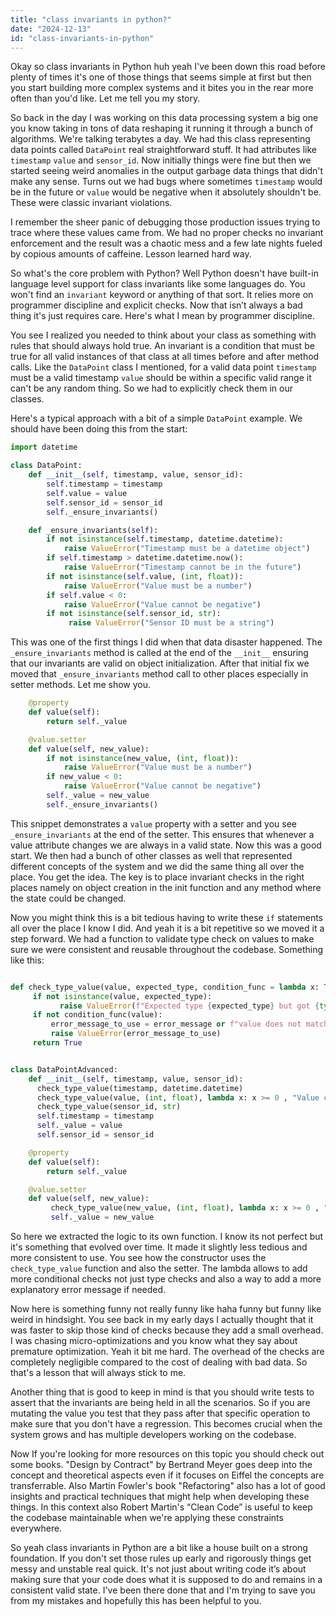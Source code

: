 ```yaml
---
title: "class invariants in python?"
date: "2024-12-13"
id: "class-invariants-in-python"
---
```


Okay so class invariants in Python huh yeah I've been down this road before plenty of times it's one of those things that seems simple at first but then you start building more complex systems and it bites you in the rear more often than you'd like. Let me tell you my story.

So back in the day I was working on this data processing system a big one you know taking in tons of data reshaping it running it through a bunch of algorithms. We're talking terabytes a day. We had this class representing data points called `DataPoint` real straightforward stuff.  It had attributes like `timestamp` `value` and `sensor_id`. Now initially things were fine but then we started seeing weird anomalies in the output garbage data things that didn't make any sense.  Turns out we had bugs where sometimes `timestamp` would be in the future or `value` would be negative when it absolutely shouldn't be.  These were classic invariant violations.

I remember the sheer panic of debugging those production issues trying to trace where these values came from. We had no proper checks no invariant enforcement and the result was a chaotic mess and a few late nights fueled by copious amounts of caffeine. Lesson learned hard way.

So what's the core problem with Python? Well Python doesn't have built-in language level support for class invariants like some languages do. You won't find an `invariant` keyword or anything of that sort.  It relies more on programmer discipline and explicit checks. Now that isn’t always a bad thing it's just requires care.  Here's what I mean by programmer discipline.

You see I realized you needed to think about your class as something with rules that should always hold true. An invariant is a condition that must be true for all valid instances of that class at all times before and after method calls.  Like the `DataPoint` class I mentioned, for a valid data point `timestamp` must be a valid timestamp `value` should be within a specific valid range it can't be any random thing. So we had to explicitly check them in our classes.

Here's a typical approach with a bit of a simple `DataPoint` example. We should have been doing this from the start:

```python
import datetime

class DataPoint:
    def __init__(self, timestamp, value, sensor_id):
        self.timestamp = timestamp
        self.value = value
        self.sensor_id = sensor_id
        self._ensure_invariants()

    def _ensure_invariants(self):
        if not isinstance(self.timestamp, datetime.datetime):
            raise ValueError("Timestamp must be a datetime object")
        if self.timestamp > datetime.datetime.now():
            raise ValueError("Timestamp cannot be in the future")
        if not isinstance(self.value, (int, float)):
            raise ValueError("Value must be a number")
        if self.value < 0:
            raise ValueError("Value cannot be negative")
        if not isinstance(self.sensor_id, str):
             raise ValueError("Sensor ID must be a string")
```

This was one of the first things I did when that data disaster happened. The `_ensure_invariants` method is called at the end of the `__init__` ensuring that our invariants are valid on object initialization. After that initial fix we moved that `_ensure_invariants` method call to other places especially in setter methods. Let me show you.

```python
    @property
    def value(self):
        return self._value

    @value.setter
    def value(self, new_value):
        if not isinstance(new_value, (int, float)):
            raise ValueError("Value must be a number")
        if new_value < 0:
            raise ValueError("Value cannot be negative")
        self._value = new_value
        self._ensure_invariants()
```

This snippet demonstrates a `value` property with a setter and you see `_ensure_invariants` at the end of the setter. This ensures that whenever a value attribute changes we are always in a valid state. Now this was a good start.  We then had a bunch of other classes as well that represented different concepts of the system and we did the same thing all over the place.  You get the idea.  The key is to place invariant checks in the right places namely on object creation in the init function and any method where the state could be changed.

Now you might think this is a bit tedious having to write these `if` statements all over the place I know I did. And yeah it is a bit repetitive so we moved it a step forward. We had a function to validate type check on values to make sure we were consistent and reusable throughout the codebase. Something like this:

```python

def check_type_value(value, expected_type, condition_func = lambda x: True, error_message=None):
     if not isinstance(value, expected_type):
           raise ValueError(f"Expected type {expected_type} but got {type(value)}")
     if not condition_func(value):
         error_message_to_use = error_message or f"value does not match a valid state"
         raise ValueError(error_message_to_use)
     return True


class DataPointAdvanced:
    def __init__(self, timestamp, value, sensor_id):
      check_type_value(timestamp, datetime.datetime)
      check_type_value(value, (int, float), lambda x: x >= 0 , "Value cannot be negative")
      check_type_value(sensor_id, str)
      self.timestamp = timestamp
      self._value = value
      self.sensor_id = sensor_id

    @property
    def value(self):
        return self._value

    @value.setter
    def value(self, new_value):
         check_type_value(new_value, (int, float), lambda x: x >= 0 , "Value cannot be negative")
         self._value = new_value
```

So here we extracted the logic to its own function. I know its not perfect but it's something that evolved over time. It made it slightly less tedious and more consistent to use. You see how the constructor uses the `check_type_value` function and also the setter. The lambda allows to add more conditional checks not just type checks and also a way to add a more explanatory error message if needed.

Now here is something funny not really funny like haha funny but funny like weird in hindsight. You see back in my early days I actually thought that it was faster to skip those kind of checks because they add a small overhead. I was chasing micro-optimizations and you know what they say about premature optimization. Yeah it bit me hard. The overhead of the checks are completely negligible compared to the cost of dealing with bad data. So that's a lesson that will always stick to me.

Another thing that is good to keep in mind is that you should write tests to assert that the invariants are being held in all the scenarios. So if you are mutating the value you test that they pass after that specific operation to make sure that you don't have a regression. This becomes crucial when the system grows and has multiple developers working on the codebase.

Now If you're looking for more resources on this topic you should check out some books. "Design by Contract" by Bertrand Meyer goes deep into the concept and theoretical aspects even if it focuses on Eiffel the concepts are transferrable. Also Martin Fowler's book "Refactoring" also has a lot of good insights and practical techniques that might help when developing these things. In this context also Robert Martin's “Clean Code” is useful to keep the codebase maintainable when we're applying these constraints everywhere.

So yeah class invariants in Python are a bit like a house built on a strong foundation. If you don't set those rules up early and rigorously things get messy and unstable real quick. It's not just about writing code it’s about making sure that your code does what it is supposed to do and remains in a consistent valid state. I've been there done that and I'm trying to save you from my mistakes and hopefully this has been helpful to you.
